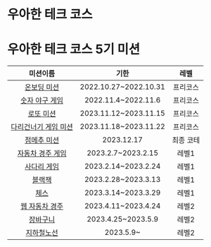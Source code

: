 # 우아한 테크 코스

# 우아한 테크 코스 5기 미션 
|미션이름|기한|레벨|
|:---:|:---:|:---:|
|[온보딩 미션](https://github.com/waterricecake/java-onboarding)|2022.10.27~2022.10.31|프리코스|
|[숫자 야구 게임](https://github.com/waterricecake/java-baseball)|2022.11.4~2022.11.6|프리코스|
|[로또 미션](https://github.com/waterricecake/java-lotto)|2023.11.12~2023.11.15|프리코스|
|[다리건너기 게임 미션](https://github.com/waterricecake/java-bridge)|2023.11.18~2023.11.22|프리코스|
|[점메추 미션](https://github.com/waterricecake/java-menu)|2023.12.17|최종 코테|
|[자동차 경주 게임](https://github.com/waterricecake/java-racingcar)|2023.2.7~2023.2.15|레벨1|
|[사다리 게임](https://github.com/waterricecake/java-ladder)|2023.2.14~2023.2.24|레벨1|
|[블랙잭](https://github.com/waterricecake/java-blackjack)|2023.2.28~2023.3.13|레벨1|
|[체스](https://github.com/waterricecake/java-chess)|2023.3.14~2023.3.29|레벨1|
|[웹 자동차 경주](https://github.com/waterricecake/jwp-racingcar)|2023.4.11~2023.4.24|레벨2|
|[장바구니](https://github.com/waterricecake/jwp-shopping-cart)|2023.4.25~2023.5.9|레벨2|
|[지하철노선](https://github.com/waterricecake/jwp-subway-path)|2023.5.9~|레벨2|

